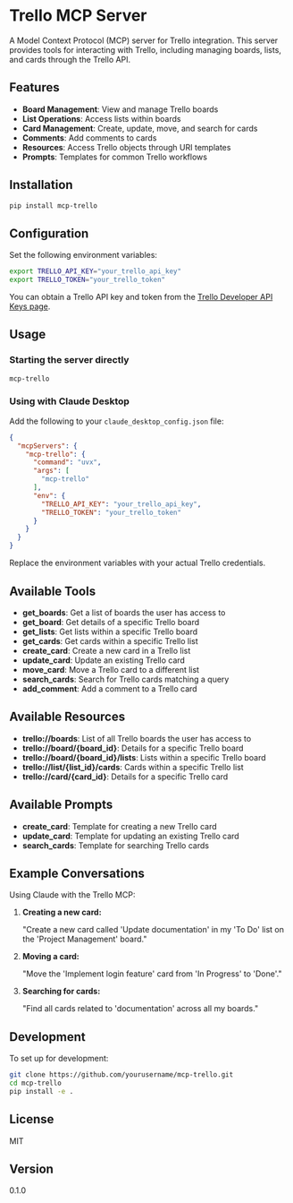 # Trello MCP Server

A Model Context Protocol (MCP) server for Trello integration. This server provides tools for interacting with Trello, including managing boards, lists, and cards through the Trello API.

## Features

- **Board Management**: View and manage Trello boards
- **List Operations**: Access lists within boards
- **Card Management**: Create, update, move, and search for cards
- **Comments**: Add comments to cards
- **Resources**: Access Trello objects through URI templates
- **Prompts**: Templates for common Trello workflows

## Installation

```bash
pip install mcp-trello
```

## Configuration

Set the following environment variables:

```bash
export TRELLO_API_KEY="your_trello_api_key"
export TRELLO_TOKEN="your_trello_token"
```

You can obtain a Trello API key and token from the [Trello Developer API Keys page](https://trello.com/app-key).

## Usage

### Starting the server directly

```bash
mcp-trello
```

### Using with Claude Desktop

Add the following to your `claude_desktop_config.json` file:

```json
{
  "mcpServers": {
    "mcp-trello": {
      "command": "uvx",
      "args": [
        "mcp-trello"
      ],
      "env": {
        "TRELLO_API_KEY": "your_trello_api_key",
        "TRELLO_TOKEN": "your_trello_token"
      }
    }
  }
}
```

Replace the environment variables with your actual Trello credentials.

## Available Tools

* **get_boards**: Get a list of boards the user has access to
* **get_board**: Get details of a specific Trello board
* **get_lists**: Get lists within a specific Trello board
* **get_cards**: Get cards within a specific Trello list
* **create_card**: Create a new card in a Trello list
* **update_card**: Update an existing Trello card
* **move_card**: Move a Trello card to a different list
* **search_cards**: Search for Trello cards matching a query
* **add_comment**: Add a comment to a Trello card

## Available Resources

* **trello://boards**: List of all Trello boards the user has access to
* **trello://board/{board_id}**: Details for a specific Trello board
* **trello://board/{board_id}/lists**: Lists within a specific Trello board
* **trello://list/{list_id}/cards**: Cards within a specific Trello list
* **trello://card/{card_id}**: Details for a specific Trello card

## Available Prompts

* **create_card**: Template for creating a new Trello card
* **update_card**: Template for updating an existing Trello card
* **search_cards**: Template for searching Trello cards

## Example Conversations

Using Claude with the Trello MCP:

1. **Creating a new card:**

   "Create a new card called 'Update documentation' in my 'To Do' list on the 'Project Management' board."

2. **Moving a card:**

   "Move the 'Implement login feature' card from 'In Progress' to 'Done'."

3. **Searching for cards:**

   "Find all cards related to 'documentation' across all my boards."

## Development

To set up for development:

```bash
git clone https://github.com/yourusername/mcp-trello.git
cd mcp-trello
pip install -e .
```

## License

MIT

## Version

0.1.0